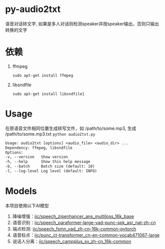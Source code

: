 # py-audio2txt
语音对话转文字, 如果是多人对话则检测speaker并按speaker输出，否则只输出转换的文字

# 依赖
1. ffmpeg
    ```shell
    sudo apt-get install ffmpeg
    ```
2. libsndfile
    ```shell
    sudo apt-get install libsndfile1
    ```
# Usage
在原语音文件相同位置生成转写文件，如 /path/to/some.mp3, 生成 /path/to/some.mp3.txt
``` python audio2txt.py ```
```txt
Usage: audio2txt [options] <audio_file> <audio_dir> ...
Dependency: ffmpeg, libsndfile
Options:
-v, --version   Show version
-h, --help      Show this help message
-b, --batch     Batch size (default: 10)
-l, --log-level Log level (default: INFO)
```

# Models
本项目使用以下AI模型
1. 降噪增强：[iic/speech_zipenhancer_ans_multiloss_16k_base](https://modelscope.cn/models/iic/speech_zipenhancer_ans_multiloss_16k_base)
2. 语音识别：[iic/speech_paraformer-large-vad-punc-spk_asr_nat-zh-cn](https://modelscope.cn/models/iic/speech_paraformer-large-vad-punc-spk_asr_nat-zh-cn)
3. 端点检测: [iic/speech_fsmn_vad_zh-cn-16k-common-pytorch](https://modelscope.cn/models/iic/speech_fsmn_vad_zh-cn-16k-common-pytorch)
4. 语音标点：[iic/punc_ct-transformer_cn-en-common-vocab471067-large](https://modelscope.cn/models/iic/punc_ct-transformer_cn-en-common-vocab471067-large)
5. 说话人分离：[iic/speech_campplus_sv_zh-cn_16k-common](https://modelscope.cn/models/iic/speech_campplus_sv_zh-cn_16k-common)